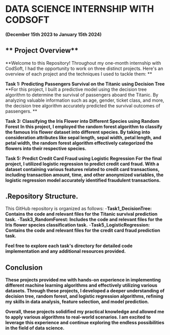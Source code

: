 # **DATA SCIENCE INTERNSHIP WITH CODSOFT**

#### **(December 15th 2023 to January 15th 2024)**

## ** Project Overview**
**Welcome to this Repository! Throughout my one-month internship with CodSoft, I had the opportunity to work on three distinct projects. Here's an overview of each project and the techniques I used to tackle them: **

**Task 1: Predicting Passengers Survival on the Titanic using Decision Tree**
**For this project, I built a predictive model using the decision tree algorithm to determine the survival of passengers aboard the Titanic. By analyzing valuable information such as age, gender, ticket class, and more, the decision tree algorithm accurately predicted the survival outcomes of passengers. **

**Task 3: Classifying the Iris Flower into Different Species using Random Forest**
**In this project, I employed the random forest algorithm to classify the famous Iris flower dataset into different species. By taking into consideration attributes like sepal length, sepal width, petal length, and petal width, the random forest algorithm effectively categorized the flowers into their respective species.**

**Task 5: Predict Credit Card Fraud using Logistic Regression**
**For the final project, I utilized logistic regression to predict credit card fraud. With a dataset containing various features related to credit card transactions, including transaction amount, time, and other anonymized variables, the logistic regression model accurately identified fraudulent transactions.**

##  .**Repository Structure.**
This GitHub repository is organized as follows:
-**Task1_DecisionTree: Contains the code and relevant files for the Titanic survival prediction task.**
-**Task3_RandomForest: Includes the code and relevant files for the Iris flower species classification task.**
-**Task5_LogisticRegression: Contains the code and relevant files for the credit card fraud prediction task.**

**Feel free to explore each task's directory for detailed code implementation and any additional resources provided.**

## **Conclusion**
**These projects provided me with hands-on experience in implementing different machine learning algorithms and effectively utilizing various datasets. Through these projects, I developed a deeper understanding of decision tree, random forest, and logistic regression algorithms, refining my skills in data analysis, feature selection, and model prediction.**

**Overall, these projects solidified my practical knowledge and allowed me to apply various algorithms to real-world scenarios. I am excited to leverage this experience and continue exploring the endless possibilities in the field of data science.**

